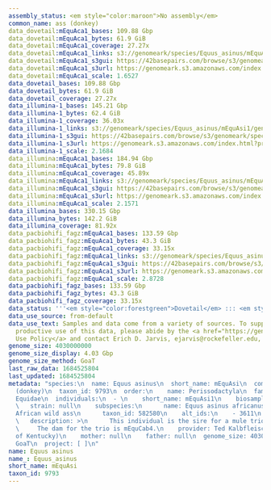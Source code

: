 ```yaml
---
assembly_status: <em style="color:maroon">No assembly</em>
common_name: ass (donkey)
data_dovetail:mEquAca1_bases: 109.88 Gbp
data_dovetail:mEquAca1_bytes: 61.9 GiB
data_dovetail:mEquAca1_coverage: 27.27x
data_dovetail:mEquAca1_links: s3://genomeark/species/Equus_asinus/mEquAca1/genomic_data/dovetail/<br>
data_dovetail:mEquAca1_s3gui: https://42basepairs.com/browse/s3/genomeark/species/Equus_asinus/mEquAca1/genomic_data/dovetail/
data_dovetail:mEquAca1_s3url: https://genomeark.s3.amazonaws.com/index.html?prefix=species/Equus_asinus/mEquAca1/genomic_data/dovetail/
data_dovetail:mEquAca1_scale: 1.6527
data_dovetail_bases: 109.88 Gbp
data_dovetail_bytes: 61.9 GiB
data_dovetail_coverage: 27.27x
data_illumina-1_bases: 145.21 Gbp
data_illumina-1_bytes: 62.4 GiB
data_illumina-1_coverage: 36.03x
data_illumina-1_links: s3://genomeark/species/Equus_asinus/mEquAsi1/genomic_data/illumina/<br>
data_illumina-1_s3gui: https://42basepairs.com/browse/s3/genomeark/species/Equus_asinus/mEquAsi1/genomic_data/illumina/
data_illumina-1_s3url: https://genomeark.s3.amazonaws.com/index.html?prefix=species/Equus_asinus/mEquAsi1/genomic_data/illumina/
data_illumina-1_scale: 2.1684
data_illumina:mEquAca1_bases: 184.94 Gbp
data_illumina:mEquAca1_bytes: 79.8 GiB
data_illumina:mEquAca1_coverage: 45.89x
data_illumina:mEquAca1_links: s3://genomeark/species/Equus_asinus/mEquAca1/genomic_data/illumina/<br>
data_illumina:mEquAca1_s3gui: https://42basepairs.com/browse/s3/genomeark/species/Equus_asinus/mEquAca1/genomic_data/illumina/
data_illumina:mEquAca1_s3url: https://genomeark.s3.amazonaws.com/index.html?prefix=species/Equus_asinus/mEquAca1/genomic_data/illumina/
data_illumina:mEquAca1_scale: 2.1571
data_illumina_bases: 330.15 Gbp
data_illumina_bytes: 142.2 GiB
data_illumina_coverage: 81.92x
data_pacbiohifi_fagz:mEquAca1_bases: 133.59 Gbp
data_pacbiohifi_fagz:mEquAca1_bytes: 43.3 GiB
data_pacbiohifi_fagz:mEquAca1_coverage: 33.15x
data_pacbiohifi_fagz:mEquAca1_links: s3://genomeark/species/Equus_asinus/mEquAca1/genomic_data/pacbiohifi_fagz/<br>
data_pacbiohifi_fagz:mEquAca1_s3gui: https://42basepairs.com/browse/s3/genomeark/species/Equus_asinus/mEquAca1/genomic_data/pacbiohifi_fagz/
data_pacbiohifi_fagz:mEquAca1_s3url: https://genomeark.s3.amazonaws.com/index.html?prefix=species/Equus_asinus/mEquAca1/genomic_data/pacbiohifi_fagz/
data_pacbiohifi_fagz:mEquAca1_scale: 2.8728
data_pacbiohifi_fagz_bases: 133.59 Gbp
data_pacbiohifi_fagz_bytes: 43.3 GiB
data_pacbiohifi_fagz_coverage: 33.15x
data_status: '''<em style="color:forestgreen">Dovetail</em> ::: <em style="color:forestgreen">Illumina</em>'''
data_use_source: from-default
data_use_text: Samples and data come from a variety of sources. To support fair and
  productive use of this data, please abide by the <a href="https://genome10k.soe.ucsc.edu/data-use-policies/">Data
  Use Policy</a> and contact Erich D. Jarvis, ejarvis@rockefeller.edu, with any questions.
genome_size: 4030000000
genome_size_display: 4.03 Gbp
genome_size_method: GoaT
last_raw_data: 1684525804
last_updated: 1684525804
metadata: "species:\n  name: Equus asinus\n  short_name: mEquAsi\n  common_name: ass
  (donkey)\n  taxon_id: 9793\n  order:\n    name: Perissodactyla\n  family:\n    name:
  Equidae\n  individuals:\n  - \n    short_name: mEquAsi1\n    biosample_id: null\n
  \   strain: null\n    subspecies:\n      name: Equus asinus africanus\n      common_name:
  African wild ass\n      taxon_id: 582580\n    alt_ids:\n    - 3611\n    sex: male\n
  \   description: >\n      This individual is the sire for a mule trio (mEquAca1).\n
  \     The dam for the trio is mEquCab4.\n    provider: Ted Kalbfleisch (University
  of Kentucky)\n    mother: null\n    father: null\n  genome_size: 4030000000\n  genome_size_method:
  GoaT\n  project: [ ]\n"
name: Equus asinus
name_: Equus_asinus
short_name: mEquAsi
taxon_id: 9793
---
```

